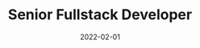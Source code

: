 ---
title: "Senior Fullstack Developer"
company: "Basico via Ørskov"
employment: "Contractor"
date: 2022-02-01
highlights: [
  'Coordinated and developed project timelines with the team leader.',
  'Collaboratively crafted mockups and prototypes with the design team.',
  'Translated Figma designs into functional websites using Umbraco.'
]
skills: ['Umbraco', 'JavaScript', 'HTML', 'CSS', 'Responsive Web Design', 'Figma']
website: 'https://basico.dk/'
---
